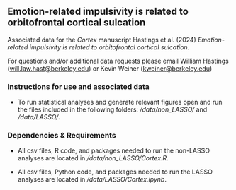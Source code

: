 ## Emotion-related impulsivity is related to orbitofrontal cortical sulcation

Associated data for the *Cortex* manuscript Hastings et al. (2024) *Emotion-related impulsivity is related to orbitofrontal cortical sulcation*. 

For questions and/or additional data requests please email William Hastings (will.law.hast@berkeley.edu) or Kevin Weiner (kweiner@berkeley.edu)
  
### Instructions for use and associated data ### 
  - To run statistical analyses and generate relevant figures open and run the files included in the following folders: */data/non_LASSO/* and */data/LASSO/*.
 
### Dependencies & Requirements ###
  - All csv files, R code, and packages needed to run the non-LASSO analyses are located in */data/non_LASSO/Cortex.R*.

  - All csv files, Python code, and packages needed to run the LASSO analyses are located in */data/LASSO/Cortex.ipynb*. 
